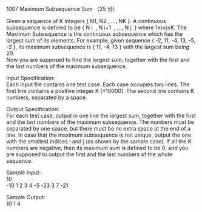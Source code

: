 1007 Maximum Subsequence Sum （25 分）

Given a sequence of K integers { N1, N2 , ..., NK }. A continuous subsequence is defined to be { N
​i
​​ , N
​i+1
​​ , ..., N
​j
​​  } where 1≤i≤j≤K. The Maximum Subsequence is the continuous subsequence which has the largest sum of its elements. For example, given sequence { -2, 11, -4, 13, -5, -2 }, its maximum subsequence is { 11, -4, 13 } with the largest sum being 20.  
Now you are supposed to find the largest sum, together with the first and the last numbers of the maximum subsequence.

Input Specification:  
Each input file contains one test case. Each case occupies two lines. The first line contains a positive integer K (≤10000). The second line contains K numbers, separated by a space.

Output Specification:  
For each test case, output in one line the largest sum, together with the first and the last numbers of the maximum subsequence. The numbers must be separated by one space, but there must be no extra space at the end of a line. In case that the maximum subsequence is not unique, output the one with the smallest indices i and j (as shown by the sample case). If all the K numbers are negative, then its maximum sum is defined to be 0, and you are supposed to output the first and the last numbers of the whole sequence.

Sample Input:  
10  
-10 1 2 3 4 -5 -23 3 7 -21 

Sample Output:  
10 1 4
